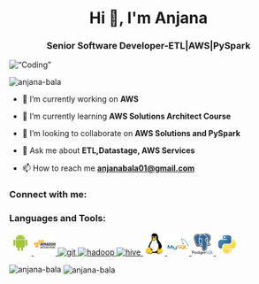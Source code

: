 <h1 align="center">Hi 👋, I'm Anjana</h1>
<h3 align="center">Senior Software Developer-ETL|AWS|PySpark</h3>
<img align=“right” alt=“Coding” width=“400” src=“https://encrypted-tbn0.gstatic.com/images?q=tbn:ANd9GcRlohW23w5mXy1-8y7kwD4VXJSgT2Aq1G2pNQ&usqp=CAU.gif”> 


<p align="left"> <img src="https://komarev.com/ghpvc/?username=anjana-bala&label=Profile%20views&color=0e75b6&style=flat" alt="anjana-bala" /> </p>

- 🔭 I’m currently working on **AWS**

- 🌱 I’m currently learning **AWS Solutions Architect Course**

- 👯 I’m looking to collaborate on **AWS Solutions and PySpark**

- 💬 Ask me about **ETL,Datastage, AWS Services**

- 📫 How to reach me **anjanabala01@gmail.com**

<h3 align="left">Connect with me:</h3>
<p align="left">
</p>

<h3 align="left">Languages and Tools:</h3>
<p align="left"> <a href="https://developer.android.com" target="_blank" rel="noreferrer"> <img src="https://raw.githubusercontent.com/devicons/devicon/master/icons/android/android-original-wordmark.svg" alt="android" width="40" height="40"/> </a> <a href="https://aws.amazon.com" target="_blank" rel="noreferrer"> <img src="https://raw.githubusercontent.com/devicons/devicon/master/icons/amazonwebservices/amazonwebservices-original-wordmark.svg" alt="aws" width="40" height="40"/> </a> <a href="https://git-scm.com/" target="_blank" rel="noreferrer"> <img src="https://www.vectorlogo.zone/logos/git-scm/git-scm-icon.svg" alt="git" width="40" height="40"/> </a> <a href="https://hadoop.apache.org/" target="_blank" rel="noreferrer"> <img src="https://www.vectorlogo.zone/logos/apache_hadoop/apache_hadoop-icon.svg" alt="hadoop" width="40" height="40"/> </a> <a href="https://hive.apache.org/" target="_blank" rel="noreferrer"> <img src="https://www.vectorlogo.zone/logos/apache_hive/apache_hive-icon.svg" alt="hive" width="40" height="40"/> </a> <a href="https://www.linux.org/" target="_blank" rel="noreferrer"> <img src="https://raw.githubusercontent.com/devicons/devicon/master/icons/linux/linux-original.svg" alt="linux" width="40" height="40"/> </a> <a href="https://www.mysql.com/" target="_blank" rel="noreferrer"> <img src="https://raw.githubusercontent.com/devicons/devicon/master/icons/mysql/mysql-original-wordmark.svg" alt="mysql" width="40" height="40"/> </a> <a href="https://www.postgresql.org" target="_blank" rel="noreferrer"> <img src="https://raw.githubusercontent.com/devicons/devicon/master/icons/postgresql/postgresql-original-wordmark.svg" alt="postgresql" width="40" height="40"/> </a> <a href="https://www.python.org" target="_blank" rel="noreferrer"> <img src="https://raw.githubusercontent.com/devicons/devicon/master/icons/python/python-original.svg" alt="python" width="40" height="40"/> </a> </p>

<p><img align="left" src="https://github-readme-stats.vercel.app/api/top-langs?username=anjana-bala&show_icons=true&locale=en&layout=compact" alt="anjana-bala" /></p>

<p>&nbsp;<img align="center" src="https://github-readme-stats.vercel.app/api?username=anjana-bala&show_icons=true&locale=en" alt="anjana-bala" /></p>
